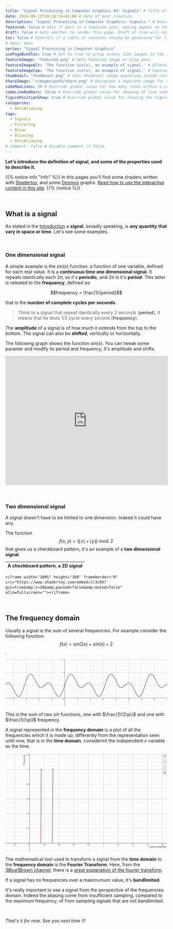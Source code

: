 ```yaml
---
title: "Signal Processing in Computer Graphics #3: Signals" # Title of the blog post.
date: 2024-09-12T20:28:24+02:00 # Date of post creation.
description: "Signal Processing in Computer Graphics: Signals." # Description used for search engine.
featured: false # Sets if post is a featured post, making appear on the home page side bar.
draft: false # Sets whether to render this page. Draft of true will not be rendered.
toc: false # Controls if a table of contents should be generated for first-level links automatically.
# menu: main
series: "Signal Processing in Computer Graphics"
usePageBundles: true # Set to true to group assets like images in the same folder as this post.
featureImage: "featured.png" # Sets featured image on blog post.
featureImageAlt: 'The function sin(x), an example of signal.' # Alternative text for featured image.
featureImageCap: 'The function sin(x), an example of signal.' # Caption (optional).
thumbnail: "thumbnail.png" # Sets thumbnail image appearing inside card on homepage.
shareImage: "/images/path/share.png" # Designate a separate image for social media sharing.
codeMaxLines: 50 # Override global value for how many lines within a code block before auto-collapsing.
codeLineNumbers: false # Override global value for showing of line numbers within code block.
figurePositionShow: true # Override global value for showing the figure label.
categories:
  - AntiAliasing
tags:
  - Signals
  - Filtering
  - Alias
  - Aliasing
  - AntiAliasing
# comment: false # Disable comment if false.
---
```


<script>
    document.addEventListener("DOMContentLoaded", function() {
        renderMathInElement(document.body, {
            delimiters: [
                {left: "$$", right: "$$", display: true},
                {left: "$", right: "$", display: false}
            ]
        });
    });
</script>

**Let's introduce the definition of signal, and some of the properties used to describe it.**

{{% notice info "Info" %}}
In this pages you'll find some shaders written with [Shadertoy](https://shadertoy.com/ "ShaderToy"), and some [Desmos](https://desmos.com/ "Desmos") graphs. 
[Read how to use the interactive content in this site](/post/howto-interactive-content).
{{% /notice %}}

<br/>

## What is a signal
As stated in the [Introduction](/post/aliasing-antialiasing/2-introduction) a **signal**, broadly speaking, is **any quantity that vary in space or time**. 
Let's see some examples.

<br/>

### One dimensional signal
A simple example is the $sin(x)$ function: a function of one variable, defined for each real value. It is a **continuous time one dimensional signal**. 
It repeats identically each $2\pi$, so it's **periodic**, and $2\pi$ is it's **period**. This latter is releated to the **frequency**, defined as:

$$frequency = \frac{1}{period}$$ 

that is the **number of complete cycles per seconds**.

> Think to a signal that repeat identically every 2 seconds (**period**), it means that he does 1/2 cycle every second (**frequency**).

The **amplitude** of a signal is of how much it extends from the top to the bottom. The signal can also be **shifted**, vertically or horizontally.

The following graph shows the function $sin(x)$. You can tweak some paramer and modify its period and frequency, it's amplitude and shifts.

<p><iframe src="https://www.desmos.com/calculator/osxsx5te5i" width="100%" height="400" style="border: 1px solid #ccc" frameborder=0></iframe></p>

<br />

### Two dimensional signal

A signal doesn't have to be limited to one dimension. Indeed it could have any. 

The function $$f(x,y) = (\lfloor {x} \rfloor + \lfloor {y} \rfloor) \bmod 2$$ that gives us a checkboard pattern, it's an example of a **two dimensional signal**.

A checkboard pattern, a 2D signal |
--------|
	<iframe width="100%" height="360" frameborder="0" src="https://www.shadertoy.com/embed/sl3cRX?gui=true&amp;t=10&amp;paused=false&amp;muted=false" allowfullscreen=""></iframe>
	
<br />

## The frequency domain
Usually a signal is the sum of several frequencies. For example consider the following function: $$f(x) = sin(2x) + sin(x) + 2 $$.

![The function $f(x) = sin(2x) + sin(x) + 2$ is the sum of tho $sin$ functions of different frequency](2freq-signal.png)

This is the sum of two $sin$ functions, one with $\frac{1}{2\pi}$ and one with $\frac{1}{\pi}$ frequency. 

A signal represented in the **frequency domain** is a plot of all the frequencies which it is made up, differently from the representation seen until now, that is in the **time domain**,
considerint the independent $x$ variable as the time. 

![$f(x) = sin(2x) + sin(x) + 2 $  represented in the frequency domain](freq-domain.png)

The mathematical tool used to transform a signal from the **time domain** to the **frequency domain** is the **Fourier Transform**. 
Here, from the [3Blue1Brown channel](https://www.youtube.com/c/3blue1brown), there is a [great explanation of the fourier transform](https://www.youtube.com/watch?v=spUNpyF58BY).

If a signal has no frequencies over a maximumum value, it's **bandlimited**. 

It's really important to see a signal from the perspective of the frequencies domain. Indeed the aliasing come from insufficient sampling, compared to 
the maximum frequency, of from sampling signals that are not bandlimited.

<br />
	
*That's it for now. See you next time !!!*